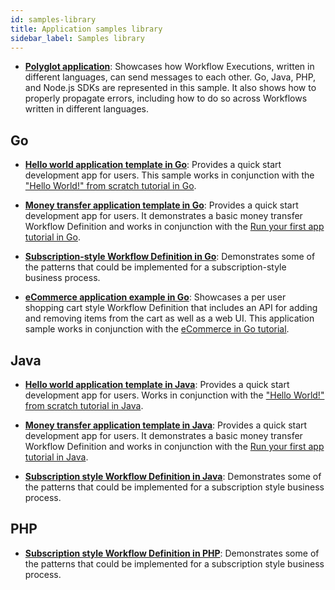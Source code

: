 ```yaml
---
id: samples-library
title: Application samples library
sidebar_label: Samples library
---
```


- [**Polyglot application**](https://github.com/temporalio/temporal-polyglot): Showcases how Workflow Executions, written in different languages, can send messages to each other.
  Go, Java, PHP, and Node.js SDKs are represented in this sample.
  It also shows how to properly propagate errors, including how to do so across Workflows written in different languages.

## Go

- [**Hello world application template in Go**](https://github.com/temporalio/hello-world-project-template-go): Provides a quick start development app for users.
  This sample works in conjunction with the ["Hello World!" from scratch tutorial in Go](/docs/go/hello-world-tutorial).

- [**Money transfer application template in Go**](https://github.com/temporalio/money-transfer-project-template-go): Provides a quick start development app for users.
  It demonstrates a basic money transfer Workflow Definition and works in conjunction with the [Run your first app tutorial in Go](/docs/go/run-your-first-app-tutorial).

- [**Subscription-style Workflow Definition in Go**](https://github.com/temporalio/subscription-workflow-project-template-go): Demonstrates some of the patterns that could be implemented for a subscription-style business process.

- [**eCommerce application example in Go**](https://github.com/temporalio/temporal-ecommerce): Showcases a per user shopping cart style Workflow Definition that includes an API for adding and removing items from the cart as well as a web UI.
  This application sample works in conjunction with the [eCommerce in Go tutorial](/blog/tags/go-ecommerce-tutorial).

<!--SNIPSTART samples-go-readme-samples-directory {"enable_source_link": false, "enable_code_block": false}-->
<!--SNIPEND-->

## Java

- [**Hello world application template in Java**](https://github.com/temporalio/hello-world-project-template-java): Provides a quick start development app for users.
  Works in conjunction with the ["Hello World!" from scratch tutorial in Java](/docs/java/hello-world-tutorial).

- [**Money transfer application template in Java**](https://github.com/temporalio/money-transfer-project-template-java): Provides a quick start development app for users.
  It demonstrates a basic money transfer Workflow Definition and works in conjunction with the [Run your first app tutorial in Java](/docs/java/run-your-first-app-tutorial).

- [**Subscription style Workflow Definition in Java**](https://github.com/temporalio/subscription-workflow-project-template-java): Demonstrates some of the patterns that could be implemented for a subscription style business process.

<!--SNIPSTART samples-java-readme-samples-directory {"enable_source_link": false, "enable_code_block": false}-->
<!--SNIPEND-->

## PHP

- [**Subscription style Workflow Definition in PHP**](https://github.com/temporalio/subscription-workflow-project-template-php): Demonstrates some of the patterns that could be implemented for a subscription style business process.

<!--SNIPSTART samples-php-readme-samples-directory {"enable_source_link": false, "enable_code_block": false}-->
<!--SNIPEND-->
